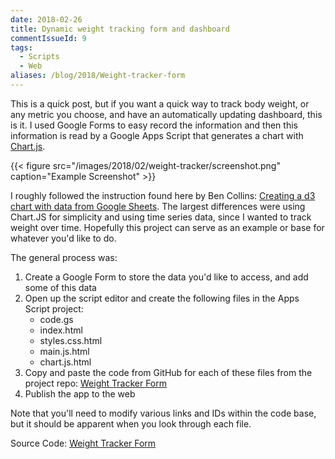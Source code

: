 ```yaml
---
date: 2018-02-26
title: Dynamic weight tracking form and dashboard
commentIssueId: 9
tags: 
  - Scripts
  - Web
aliases: /blog/2018/Weight-tracker-form
---
```


This is a quick post, but if you want a quick way to track body weight, or any metric you choose, and have an automatically updating dashboard, this is it. I used Google Forms to easy record the information and then this information is read by a Google Apps Script that generates a chart with [Chart.js](http://www.chartjs.org/).

{{< figure src="/images/2018/02/weight-tracker/screenshot.png" caption="Example Screenshot" >}}

I roughly followed the instruction found here by Ben Collins: [Creating a d3 chart with data from Google Sheets](https://www.benlcollins.com/spreadsheets/d3-google-sheets/). The largest differences were using Chart.JS for simplicity and using time series data, since I wanted to track weight over time. Hopefully this project can serve as an example or base for whatever you'd like to do.

The general process was:

1. Create a Google Form to store the data you'd like to access, and add some of this data
2. Open up the script editor and create the following files in the Apps Script project:
    * code.gs
    * index.html
    * styles.css.html
    * main.js.html
    * chart.js.html
3. Copy and paste the code from GitHub for each of these files from the project repo: [Weight Tracker Form](https://github.com/seanlane/weight-tracker-form)
4. Publish the app to the web

Note that you'll need to modify various links and IDs within the code base, but it should be apparent when you look through each file.

Source Code: [Weight Tracker Form](https://github.com/seanlane/weight-tracker-form)